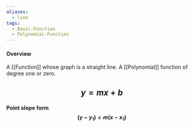 ```yaml
---
aliases:
  - line
tags:
  - Basic-Function
  - Polynomial-Function
---
```

#### Overview
A [[Function]] whose graph is a straight line.
A [[Polynomial]] function of degree one or zero.
## $$ y = mx+b $$
#### Point slope form $$(y-y_1)=m(x-x_1)$$
